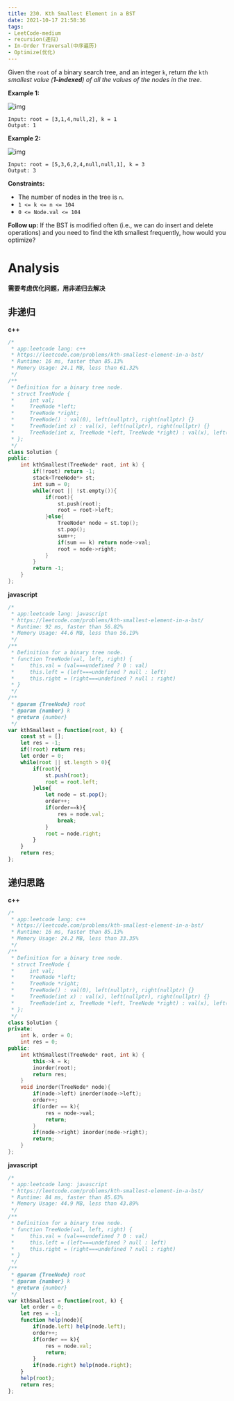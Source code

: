 ```yaml
---
title: 230. Kth Smallest Element in a BST
date: 2021-10-17 21:58:36
tags:
- LeetCode-medium
- recursion(递归)
- In-Order Traversal(中序遍历)
- Optimize(优化)
---
```


Given the `root` of a binary search tree, and an integer `k`, return *the* `kth` *smallest value (**1-indexed**) of all the values of the nodes in the tree*.

 

**Example 1:**

![img](https://assets.leetcode.com/uploads/2021/01/28/kthtree1.jpg)

```
Input: root = [3,1,4,null,2], k = 1
Output: 1
```

 <!-- more -->

**Example 2:**

![img](https://assets.leetcode.com/uploads/2021/01/28/kthtree2.jpg)

```
Input: root = [5,3,6,2,4,null,null,1], k = 3
Output: 3
```

 

**Constraints:**

- The number of nodes in the tree is `n`.
- `1 <= k <= n <= 104`
- `0 <= Node.val <= 104`

 

**Follow up:** If the BST is modified often (i.e., we can do insert and delete operations) and you need to find the kth smallest frequently, how would you optimize?

# Analysis

**需要考虑优化问题，用非递归去解决**

## 非递归

**c++**

```c++
/*
 * app:leetcode lang: c++
 * https://leetcode.com/problems/kth-smallest-element-in-a-bst/
 * Runtime: 16 ms, faster than 85.13%
 * Memory Usage: 24.1 MB, less than 61.32%
 */
/**
 * Definition for a binary tree node.
 * struct TreeNode {
 *     int val;
 *     TreeNode *left;
 *     TreeNode *right;
 *     TreeNode() : val(0), left(nullptr), right(nullptr) {}
 *     TreeNode(int x) : val(x), left(nullptr), right(nullptr) {}
 *     TreeNode(int x, TreeNode *left, TreeNode *right) : val(x), left(left), right(right) {}
 * };
 */
class Solution {
public:
    int kthSmallest(TreeNode* root, int k) {
        if(!root) return -1;
        stack<TreeNode*> st;
        int sum = 0;
        while(root || !st.empty()){
            if(root){
                st.push(root);
                root = root->left;
            }else{
                TreeNode* node = st.top();
                st.pop();
                sum++;
                if(sum == k) return node->val;
                root = node->right;
            }
        }
        return -1;
    }
};
```

**javascript**

```js
/*
 * app:leetcode lang: javascript
 * https://leetcode.com/problems/kth-smallest-element-in-a-bst/
 * Runtime: 92 ms, faster than 56.82%
 * Memory Usage: 44.6 MB, less than 56.19%
 */
/**
 * Definition for a binary tree node.
 * function TreeNode(val, left, right) {
 *     this.val = (val===undefined ? 0 : val)
 *     this.left = (left===undefined ? null : left)
 *     this.right = (right===undefined ? null : right)
 * }
 */
/**
 * @param {TreeNode} root
 * @param {number} k
 * @return {number}
 */
var kthSmallest = function(root, k) {
    const st = [];
    let res = -1;
    if(!root) return res;
    let order = 0;
    while(root || st.length > 0){
        if(root){
            st.push(root);
            root = root.left;
        }else{
            let node = st.pop();
            order++;
            if(order==k){
                res = node.val;
                break;
            }
            root = node.right;
        }
    }
    return res;
};
```



## 递归思路

**c++**

```c++
/*
 * app:leetcode lang: c++
 * https://leetcode.com/problems/kth-smallest-element-in-a-bst/
 * Runtime: 16 ms, faster than 85.13%
 * Memory Usage: 24.2 MB, less than 33.35%
 */
/**
 * Definition for a binary tree node.
 * struct TreeNode {
 *     int val;
 *     TreeNode *left;
 *     TreeNode *right;
 *     TreeNode() : val(0), left(nullptr), right(nullptr) {}
 *     TreeNode(int x) : val(x), left(nullptr), right(nullptr) {}
 *     TreeNode(int x, TreeNode *left, TreeNode *right) : val(x), left(left), right(right) {}
 * };
 */
class Solution {
private:
    int k, order = 0;
    int res = 0;
public:
    int kthSmallest(TreeNode* root, int k) {
        this->k = k;
        inorder(root);
        return res;
    }
    void inorder(TreeNode* node){
        if(node->left) inorder(node->left);
        order++;
        if(order == k){
            res = node->val;
            return;
        }  
        if(node->right) inorder(node->right);
        return;
    }
};
```

**javascript**

```js
/*
 * app:leetcode lang: javascript
 * https://leetcode.com/problems/kth-smallest-element-in-a-bst/
 * Runtime: 84 ms, faster than 85.63%
 * Memory Usage: 44.9 MB, less than 43.89%
 */
/**
 * Definition for a binary tree node.
 * function TreeNode(val, left, right) {
 *     this.val = (val===undefined ? 0 : val)
 *     this.left = (left===undefined ? null : left)
 *     this.right = (right===undefined ? null : right)
 * }
 */
/**
 * @param {TreeNode} root
 * @param {number} k
 * @return {number}
 */
var kthSmallest = function(root, k) {
    let order = 0;
    let res = -1;
    function help(node){
        if(node.left) help(node.left);
        order++;
        if(order == k){
            res = node.val;
            return;
        }
        if(node.right) help(node.right);
    }
    help(root);
    return res;
};
```

